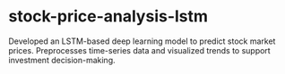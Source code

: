 # stock-price-analysis-lstm
Developed an LSTM-based deep learning model to predict stock market prices. Preprocesses time-series data and visualized trends to support investment decision-making. 
